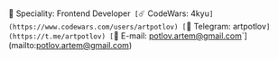 👷 Speciality: Frontend Developer` [`☄️ CodeWars: 4kyu`](https://www.codewars.com/users/artpotlov) [`💬 Telegram: artpotlov`](https://t.me/artpotlov) [`📧 E-mail: potlov.artem@gmail.com`](mailto:potlov.artem@gmail.com)
